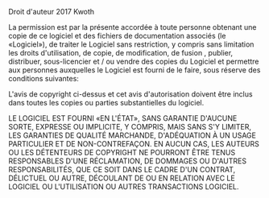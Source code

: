 Droit d'auteur 2017 Kwoth

La permission est par la présente accordée à toute personne obtenant une copie de ce logiciel et des fichiers de documentation associés (le «Logiciel»), de traiter le Logiciel sans restriction, y compris sans limitation les droits d'utilisation, de copie, de modification, de fusion , publier, distribuer, sous-licencier et / ou vendre des copies du Logiciel et permettre aux personnes auxquelles le Logiciel est fourni de le faire, sous réserve des conditions suivantes:

L'avis de copyright ci-dessus et cet avis d'autorisation doivent être inclus dans toutes les copies ou parties substantielles du logiciel.

LE LOGICIEL EST FOURNI «EN L'ÉTAT», SANS GARANTIE D'AUCUNE SORTE, EXPRESSE OU IMPLICITE, Y COMPRIS, MAIS SANS S'Y LIMITER, LES GARANTIES DE QUALITÉ MARCHANDE, D'ADÉQUATION À UN USAGE PARTICULIER ET DE NON-CONTREFAÇON. EN AUCUN CAS, LES AUTEURS OU LES DÉTENTEURS DE COPYRIGHT NE POURRONT ÊTRE TENUS RESPONSABLES D'UNE RÉCLAMATION, DE DOMMAGES OU D'AUTRES RESPONSABILITÉS, QUE CE SOIT DANS LE CADRE D'UN CONTRAT, DÉLICTUEL OU AUTRE, DÉCOULANT DE OU EN RELATION AVEC LE LOGICIEL OU L'UTILISATION OU AUTRES TRANSACTIONS LOGICIEL.
